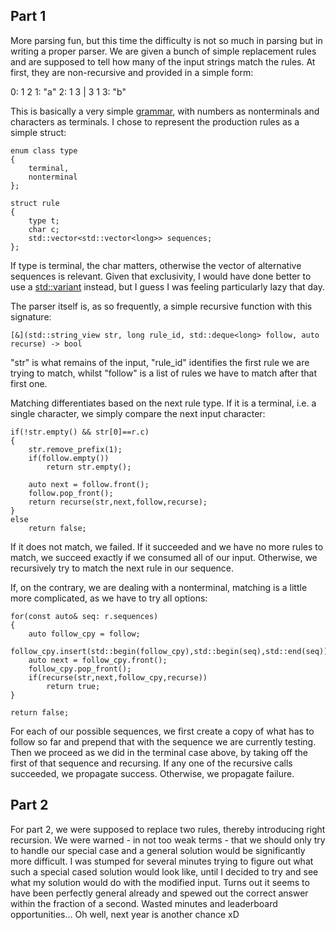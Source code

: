 ## Part 1

More parsing fun, but this time the difficulty is not so much in parsing but in writing a proper parser. We are given a bunch of simple replacement rules and are supposed to tell how many of the input strings match the rules. At first, they are non-recursive and provided in a simple form: 

0: 1 2
1: "a"
2: 1 3 | 3 1
3: "b"

This is basically a very simple [grammar](https://en.wikipedia.org/wiki/Formal_grammar), with numbers as nonterminals and characters as terminals. I chose to represent the production rules as a simple struct:

	enum class type
	{
		terminal,
		nonterminal
	};
	
	struct rule
	{
		type t;
		char c;
		std::vector<std::vector<long>> sequences;
	};

If type is terminal, the char matters, otherwise the vector of alternative sequences is relevant. Given that exclusivity, I would have done better to use a [std::variant](https://en.cppreference.com/w/cpp/utility/variant) instead, but I guess I was feeling particularly lazy that day. 

The parser itself is, as so frequently, a simple recursive function with this signature:

	[&](std::string_view str, long rule_id, std::deque<long> follow, auto recurse) -> bool

"str" is what remains of the input, "rule_id" identifies the first rule we are trying to match, whilst "follow" is a list of rules we have to match after that first one.

Matching differentiates based on the next rule type. If it is a terminal, i.e. a single character, we simply compare the next input character:

	if(!str.empty() && str[0]==r.c)
	{
		str.remove_prefix(1);
		if(follow.empty())
			return str.empty();
				
		auto next = follow.front();
		follow.pop_front();
		return recurse(str,next,follow,recurse);
	}
	else
		return false;

If it does not match, we failed. If it succeeded and we have no more rules to match, we succeed exactly if we consumed all of our input. Otherwise, we recursively try to match the next rule in our sequence.

If, on the contrary, we are dealing with a nonterminal, matching is a little more complicated, as we have to try all options:
		
	for(const auto& seq: r.sequences)
	{
		auto follow_cpy = follow;
		follow_cpy.insert(std::begin(follow_cpy),std::begin(seq),std::end(seq));
		auto next = follow_cpy.front();
		follow_cpy.pop_front();
		if(recurse(str,next,follow_cpy,recurse))
			return true;
	}
		
	return false;

For each of our possible sequences, we first create a copy of what has to follow so far and prepend that with the sequence we are currently testing. Then we proceed as we did in the terminal case above, by taking off the first of that sequence and recursing. If any one of the recursive calls succeeded, we propagate success. Otherwise, we propagate failure.

## Part 2

For part 2, we were supposed to replace two rules, thereby introducing right recursion. We were warned - in not too weak terms - that we should only try to handle our special case and a general solution would be significantly more difficult. I was stumped for several minutes trying to figure out what such a special cased solution would look like, until I decided to try and see what my solution would do with the modified input. Turns out it seems to have been perfectly general already and spewed out the correct answer within the fraction of a second. Wasted minutes and leaderboard opportunities... Oh well, next year is another chance xD 

